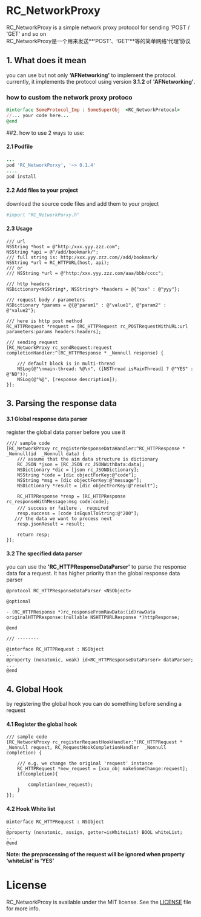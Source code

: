 # RC_NetworkProxy
RC_NetworkProxy is a simple network proxy protocol for sending 'POST / 'GET' and so on
\
RC_NetworkProxy是一个用来发送**‘POST’、‘GET’**等的简单网络‘代理’协议

## 1. What does it mean

you can use but not only **‘AFNetworking’** to implement the protocol. currently, it implements the protocol using version **3.1.2** of **'AFNetworking'**.

### how to custom the network proxy protoco 
```ruby
@interface SomeProtocol_Imp : SomeSuperObj  <RC_NetworkProtocol>
//... your code here...
@end
```

##2. how to use
2 ways to use:
#### 2.1 Podfile
```ruby
...
pod 'RC_NetworkPorxy', '~> 0.1.4'
....
pod install
```
#### 2.2 Add files to your project
download the source code files and add them to your project
```ruby
#import "RC_NetworkPorxy.h"
```
#### 2.3 Usage
```objc
/// url
NSString *host = @"http:/xxx.yyy.zzz.com";
NSString *api = @"/add/bookmark/";
/// full string is: http:/xxx.yyy.zzz.com//add/bookmark/
NSString *url = RC_HTTPURL(host, api);
/// or
/// NSString *url = @"http:/xxx.yyy.zzz.com/aaa/bbb/cccc";

/// http headers
NSDictionary<NSString*, NSString*> *headers = @{"xxx" : @"yyy"};

/// request body / parameters
NSDictionary *params = @{@"param1" : @"value1", @"param2" : @"value2"};

/// here is http post method
RC_HTTPRequest *request = [RC_HTTPRequest rc_POSTRequestWithURL:url parameters:params headers:headers];

/// sending request
[RC_NetworkProxy rc_sendRequest:request completionHandler:^(RC_HTTPResponse * _Nonnull response) {
    
    /// default block is in multi-thread
    NSLog(@"\nmain-thread: %@\n", ([NSThread isMainThread] ? @"YES" : @"NO"));
    NSLog(@"%@", [response description]);
}];
```
## 3. Parsing the response data
#### 3.1 Global response data parser
register the global data parser before you use it
```objc
//// sample code
[RC_NetworkProxy rc_registerResponseDataHandler:^RC_HTTPResponse * _Nonnull(id  _Nonnull data) {
    /// assume that the aim data structure is dictionary
    RC_JSON *json = [RC_JSON rc_JSONWithData:data];
    NSDictionary *dic = [json rc_JSONDictionary];
    NSString *code = [dic objectForKey:@"code"];
    NSString *msg = [dic objectForKey:@"message"];
    NSDictionary *result = [dic objectForKey:@"result"];

    RC_HTTPResponse *resp = [RC_HTTPResponse rc_responseWithMessage:msg code:code];
    /// success or failure ， required
    resp.success = [code isEqualToString:@"200"];
   /// the data we want to process next
    resp.jsonResult = result;

    return resp;
}];
```
#### 3.2 The specified data parser
you can use the **'RC_HTTPResponseDataParser'** to parse the response data for a request. It has higher priority than the global response data parser

```objc
@protocol RC_HTTPResponseDataParser <NSObject>

@optional

- (RC_HTTPResponse *)rc_responseFromRawData:(id)rawData originalHTTPResponse:(nullable NSHTTPURLResponse *)httpResponse;

@end

/// --------

@interface RC_HTTPRequest : NSObject
...
@property (nonatomic, weak) id<RC_HTTPResponseDataParser> dataParser;
...
@end
```
## 4. Global Hook
by registering the global hook you can do something before sending a request

#### 4.1 Register the global hook
```objc
/// sample code
[RC_NetworkProxy rc_registerRequestHookHandler:^(RC_HTTPRequest * _Nonnull request, RC_RequestHookCompletionHandler  _Nonnull completion) {

    /// e.g. we change the original 'request' instance
    RC_HTTPRequest *new_request = [xxx_obj makeSomeChange:request];
    if(completion){

        completion(new_request);
    }
}];
```
#### 4.2 Hook White list
```objc
@interface RC_HTTPRequest : NSObject
...
@property (nonatomic, assign, getter=isWhiteList) BOOL whiteList;
...
@end
```
**Note: the preprocessing of the request will be ignored when property ‘whiteList’ is ‘YES’**

# License
RC_NetworkProxy is available under the MIT license. See the [LICENSE](https://github.com/Hymn-RoyCHANG/RC_NetworkProxy/blob/master/LICENSE) file for more info.
